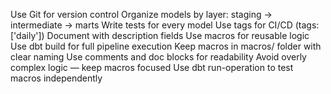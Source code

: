 Use Git for version control
Organize models by layer: staging → intermediate → marts
Write tests for every model
Use tags for CI/CD (tags: ['daily'])
Document with description fields
Use macros for reusable logic
Use dbt build for full pipeline execution
Keep macros in macros/ folder with clear naming
Use comments and doc blocks for readability
Avoid overly complex logic — keep macros focused
Use dbt run-operation to test macros independently
